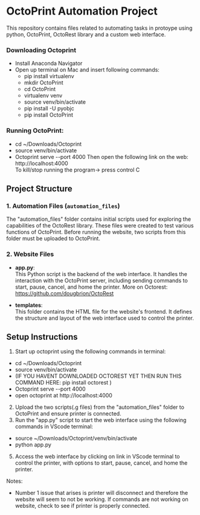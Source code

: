 # OctoPrint Automation Project

This repository contains files related to automating tasks in protoype using python, OctoPrint, OctoRest library and a custom web interface.

### Downloading Octoprint
- Install Anaconda Navigator 
- Open up terminal on Mac and insert following commands: 
   * pip install virtualenv
   * mkdir OctoPrint
   * cd OctoPrint
   * virtualenv venv
   * source venv/bin/activate
   * pip install -U pyobjc
   * pip install OctoPrint

### Running OctoPrint:
   * cd ~/Downloads/Octoprint
   * source venv/bin/activate
   * Octoprint serve --port 4000
Then open the following link on the web:  http://localhost:4000   
To kill/stop running the program-> press control C 

## Project Structure

### 1. **Automation Files** (`automation_files`)
The "automation_files" folder contains initial scripts used for exploring the capabilities of the OctoRest library. These files were created to test various functions of OctoPrint. Before running the website, two scripts from this folder must be uploaded to OctoPrint.

### 2. **Website Files**

- **app.py**:  
  This Python script is the backend of the web interface. It handles the interaction with the OctoPrint server, including sending commands to start, pause, cancel, and home the printer. More on Octorest: https://github.com/dougbrion/OctoRest

- **templates**:  
  This folder contains the HTML file for the website's frontend. It defines the structure and layout of the web interface used to control the printer.

## Setup Instructions

1. Start up octoprint using the following commands in terminal: 
  - cd ~/Downloads/Octoprint
  - source venv/bin/activate
  - (IF YOU HAVENT DOWNLOADED OCTOREST YET THEN RUN THIS COMMAND HERE: pip install octorest )
  - Octoprint serve --port 4000
  - open octoprint at http://localhost:4000
2. Upload the two scripts(.g files) from the "automation_files" folder to OctoPrint and ensure printer is connected.
3. Run the "app.py" script to start the web interface using the following commands in VScode terminal:
  - source ~/Downloads/Octoprint/venv/bin/activate
  - python app.py
5. Access the web interface by clicking on link in VScode terminal to control the printer, with options to start, pause, cancel, and home the printer.

Notes:
- Number 1 issue that arises is printer will disconnect and therefore the website will seem to not be working. If commands are not working on website, check to see if printer is properly connected.


